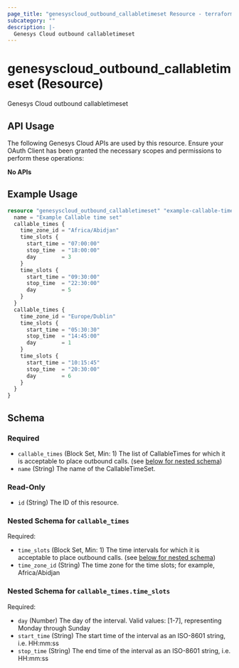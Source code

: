 ```yaml
---
page_title: "genesyscloud_outbound_callabletimeset Resource - terraform-provider-genesyscloud-jonesb"
subcategory: ""
description: |-
  Genesys Cloud outbound callabletimeset
---
```

# genesyscloud_outbound_callabletimeset (Resource)

Genesys Cloud outbound callabletimeset

## API Usage
The following Genesys Cloud APIs are used by this resource. Ensure your OAuth Client has been granted the necessary scopes and permissions to perform these operations:

**No APIs**

## Example Usage

```terraform
resource "genesyscloud_outbound_callabletimeset" "example-callable-time-set" {
  name = "Example Callable time set"
  callable_times {
    time_zone_id = "Africa/Abidjan"
    time_slots {
      start_time = "07:00:00"
      stop_time  = "18:00:00"
      day        = 3
    }
    time_slots {
      start_time = "09:30:00"
      stop_time  = "22:30:00"
      day        = 5
    }
  }
  callable_times {
    time_zone_id = "Europe/Dublin"
    time_slots {
      start_time = "05:30:30"
      stop_time  = "14:45:00"
      day        = 1
    }
    time_slots {
      start_time = "10:15:45"
      stop_time  = "20:30:00"
      day        = 6
    }
  }
}
```

<!-- schema generated by tfplugindocs -->
## Schema

### Required

- `callable_times` (Block Set, Min: 1) The list of CallableTimes for which it is acceptable to place outbound calls. (see [below for nested schema](#nestedblock--callable_times))
- `name` (String) The name of the CallableTimeSet.

### Read-Only

- `id` (String) The ID of this resource.

<a id="nestedblock--callable_times"></a>
### Nested Schema for `callable_times`

Required:

- `time_slots` (Block Set, Min: 1) The time intervals for which it is acceptable to place outbound calls. (see [below for nested schema](#nestedblock--callable_times--time_slots))
- `time_zone_id` (String) The time zone for the time slots; for example, Africa/Abidjan

<a id="nestedblock--callable_times--time_slots"></a>
### Nested Schema for `callable_times.time_slots`

Required:

- `day` (Number) The day of the interval. Valid values: [1-7], representing Monday through Sunday
- `start_time` (String) The start time of the interval as an ISO-8601 string, i.e. HH:mm:ss
- `stop_time` (String) The end time of the interval as an ISO-8601 string, i.e. HH:mm:ss

